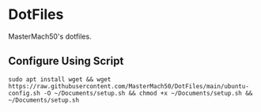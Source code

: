 # DotFiles
MasterMach50's dotfiles.

## Configure Using Script

```
sudo apt install wget && wget https://raw.githubusercontent.com/MasterMach50/DotFiles/main/ubuntu-config.sh -O ~/Documents/setup.sh && chmod +x ~/Documents/setup.sh && ~/Documents/setup.sh
```
